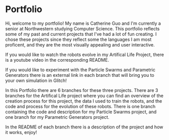 # Portfolio

Hi, welcome to my portfolio! My name is Catherine Guo and I'm currently a senior at Northwestern studying Computer Science. This portfolio reflects some of my past and current projects that I've had a lot of fun creating. I chose these projects since they reflect some the languages I am most proficent, and they are the most visually appealing and user interactive.

If you would like to watch the robots evolve in my Artifical Life Project, there is a youtube video in the corresponding README. 

If you would like to experiment with the Particle Swarms and Parametric Generators there is an external link in each branch that will bring you to your own simulation in Glitch!



In this Portfolio there are 6 branches for these three projects. There are 3 branches for the Artifical Life project where you can find an overview of the creation process for this project, the data I used to train the robots, and the code and process for the evolution of these robots. There is one branch containing the code and description for my Particle Swarms project, and one branch for my Parametric Generators project.

In the README of each branch there is a description of the project and how it works, enjoy!

